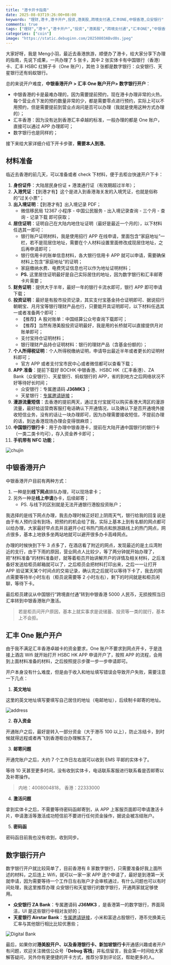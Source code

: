 ```yaml
---
title: "港卡开卡指南"
date: 2025-08-03T19:26:00+08:00
keywords: "理财,港卡,港卡开户,投资,港美股,跨境支付通,汇丰ONE,中银香港,众安银行"
comments: true
tags: ["理财","港卡","港卡开户","投资","港美股","跨境支付通","汇丰ONE","中银香港","众安银行"]
categories: ["coin"]
image: "https://static.debuginn.com/20250803ABvd0s.jpeg"
---
```

大家好呀，我是 Meng小羽，最近去香港旅游，顺便办了港卡，给大家分享下办理的指南，先说下成果，一共办理了 5 张卡，其中 2 张实体卡有中国银行（香港）卡、汇丰 HSBC 红狮子卡（One 账户），其他 3 张都是数字银行：众安银行、天星银行还有蚂蚁银行。

总的来说开户难度，**中银香港开户 > 汇丰 One 账户开户> 数字银行开户**：

- 中银香港的卡是最难办理的，因为需要提前预约，现在港卡办理非常的火热，每个营业点下发的预约数量非常的少，都是需要零点进行预约，实际上可以不用预约，但是需要提前到营业点询问是否可以办理（我就是使用这种方式办理的）；
- 汇丰香港：因为没有达到香港汇丰卓越的标准，一般办理的都是 One 账户，直接可以通过 APP 办理即可；
- 数字银行也是同样的；

接下来给大家详细介绍下开卡步骤，**需要本人到港**。

## 材料准备

临近去香港的前几天，可以准备或者 check 下材料，便于去柜台快速开户下卡：

1. **身份证件**：大陆居民身份证 + 港澳通行证（有效期超过半年）；
2. **入港凭证**：【到港才有】这个是进入到香港海关发的入境凭证，也就是俗称的“过关小票”；
3. **出入境证明**：【到港才有】出入境记录 PDF；
   - 微信移民局  12367 小程序 - 中国公民服务 - 出入境记录查询 - 三个月 - 查询 - 记录下载 即可获取；
4. **居住证明**：证明自己在大陆内地住址证明（最好是最近一个月的），以下材料任选其一即可：
   - 银行账户证明材料，我是使用招行 APP 在线申请，里面包含“家庭地址”一栏，若不是现居住地址，需要在个人材料设置里面修改成现居住地址，之后再申请即可；
   - 银行信用卡的账单信息材料，各大银行信用卡 APP 就可以申请，需要确保材料上包含“家庭地址”的证明；
   - 家庭缴纳水费、电费凭证信息也可以作为地址证明材料；
   - **PS.** 这里居住证明最好是自己实际居住的地址，因为数字银行和汇丰邮寄卡片需要；
5. **财务证明**：提供大于半年，最好一年的银行卡流水即可，银行 APP 即可申请下载；
6. **投资证明**：最好是有股市投资记录，其实支付宝基金持仓证明即可、据说招行朝朝宝、月月宝等银行理财产品也行，只要能开具证明即可，以下材料任选其一或者准备两个即可：
   - 【推荐】A 股对账单：中国结算公众号查询下载即可；
   - 【推荐】当然有港美股投资证明最好，我是用的长桥就可以直接提供月对账单即可；
   - 支付宝持仓证明材料；
   - 银行理财产品持仓证明材料：银行的理财产品（含基金份额的）；
7. **个人所得税证明**：个人所得税缴纳证明，申请导出最近半年或者更长的证明材料即可；
   - 官方 APP 或者支付宝市民中心或者微信都可以查看下载；
8. **APP 准备**：提前下载好 BOCHK 中银香港、HSBC HK（汇丰香港）、ZA Bank（众安银行）、天星银行、蚂蚁银行的 APP，省的到地方之后网络状况不好等待好长时间；
   - 众安银行：专属邀请码 **J36MK3** ；
   - 天星银行：[专属邀请链接](https://app.airstarbank.com/apph5/friendsInvite_appLink.html#/detail)；
9. **漫游流量短信**：去香港的提前两天，通过支付宝就可以购买香港大湾区的漫游流量，最好给运营商客服打电话确认下开通情况，以及确认下是否开通境外接收短信业务，没有的话让一块办理即可，因为办理需要接收短信，不提前办理的话，到达香港现场办理会变得很麻烦；
10. **中国银行银行卡**：用于办理中银香港卡，提前在大陆开通中国银行的银行卡（一类二类卡均可），存入资金养卡即可；
11. **手机带有 NFC 功能**；

![chujin](https://static.debuginn.com/20250803jSi4Am.jpg)

## 中银香港开户

中银香港开户目前有两种方式：

1. 一种是到**线下网点**排队办理，可以现场拿卡；
2. 另外一种是**线上申请**办卡，后续邮寄；
   - PS. 与线下的区别就是无法开通银行港股投资账户；

我选择的是线下网点办理，我去办理时候正好赶上阴雨天气，银行给我的回复说是由于有人预约没有到场，把预约的机会给了我，实际上基本上到有名额的网点都可以给办理，大家最好早点去并且避开小红书热门网点和旅游路线上的热门网点，网点很多，基本上地铁多坐两站地就可以避开很多办卡高峰网点。

办理的时候快到下午 3 点多了，在酒店看了附近的网点，发现最近的是土瓜湾附近的支行，由于下雨的原因，营业网点人比较少，等了两分钟就开始办理了，把“材料准备”的材料准备好，就等着柜员开始讲解开户的详情及相关材料，之后准备好发送给柜员邮箱就可以了，之后柜员会把材料打印出来，之后一一让打开 APP 验证某天某个时间点的交易记录，确认完之后就可以等待下卡了，我去的网点需要等待半小时左右（柜员说需要等 2 小时左右），剩下的时间就是和柜员闲聊，等待下卡。

最后柜员建议从中国银行“跨境直付通”转到中银香港 5000 人民币，无损按照当日汇率转到中银香港账户激活。

> 若是柜员问开户原因，基本上就实事求是说储蓄、投资等一类的就行，基本上不会拒。

## 汇丰 One 账户开户

由于我不满足汇丰香港卓越卡的资金要求，One 账户不要求到网点开卡，于是连接上酒店 Wifi 就开始打开 HSBC HK APP 申请开户了，按照 APP 的流程，会用到上面材料准备的材料，之后按照提示步骤一步一步申请即可。

开户本身没有什么难度，但是由于收入和地址填写错误会导致开户失败，需要注意一下几点：

1. **英文地址**

这里的英文地址填写要填写自己居住的地址（电邮地址），后续制卡邮寄的地址。

![address](https://static.debuginn.com/20250803JvlCKs.jpg)

2. **存入资金**

开通账户之后，最好是转入一部分资金（大于港币 100 以上），防止冻结卡，到时候就得远程或者再飞到香港柜台办理解冻了。

3. **邮寄问题**

开通完账户之后，大约 7 个工作日左右就可以收到 EMS 平邮的实体卡了。

等待 10 天甚至更多时间，没有收到实体卡，电话联系客服进行联系看是否邮寄以及补寄操作。

> 内地：4008004818， 香港：22333000

4. **激活问题**

拿到实体卡之后，不需要等待密码函邮寄到，从 APP 上客服页面即可申请激活卡片，申请激活等激活成功短信前不要进行任何资金操作，据说会被冻结账户。

5. **密码函**

密码函目前我也没有收到，收到同步。

## 数字银行开户

数字银行开户就比较简单了，目前香港有 8 家数字银行，只需要准备好我上面所述的材料，之后连上 Wifi，就可以一家一家 APP 逐个申请了，最好是到港第一天就申请，因为需要等待一个工作日左右账户才会审核通过，有什么问题也可以有时间处理，我这里推荐办理 众安银行和天星银行的数字银行，开通两家就足够使用。

- **众安银行 ZA Bank**：专属邀请码 **J36MK3** ，是香港第一的数字银行，界面简洁，UI 是这些银行中相对友好的；
- **天星银行 Airstar Bank**：[专属邀请链接](https://app.airstarbank.com/apph5/friendsInvite_appLink.html#/detail)，小米和富途占股银行，港币兑换美元汇率与其他银行相比比较优惠些；

![Digital Bank](https://static.debuginn.com/20250803ySucvO.jpeg)

最后，如果你对**港美股开户、以及香港银行卡、新加坡银行卡**开通感兴趣或者开户有问题，欢迎关注微信公众号「**Debug 客栈**」并私信留言，我会第一时间给大家解答疑问，另外你有更便捷的开卡方式，推荐分享到评论区，帮助更多的人。